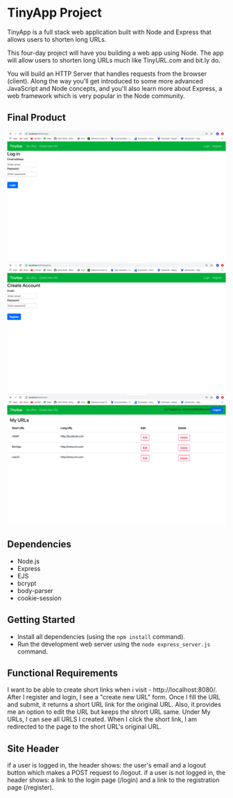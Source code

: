 # TinyApp Project

TinyApp is a full stack web application built with Node and Express that allows users to shorten long URLs. 

This four-day project will have you building a web app using Node. The app will allow users to shorten long URLs much like TinyURL.com and bit.ly do.

You will build an HTTP Server that handles requests from the browser (client). Along the way you'll get introduced to some more advanced JavaScript and Node concepts, and you'll also learn more about Express, a web framework which is very popular in the Node community.

## Final Product

!["Login Page"](https://github.com/samirparab2019/tinyapp/blob/master/docs/Login.png)
!["Registration Page"](https://github.com/samirparab2019/tinyapp/blob/master/docs/Register.png)
!["MY URLs Page"](https://github.com/samirparab2019/tinyapp/blob/master/docs/Myurls.png)

## Dependencies

- Node.js
- Express
- EJS
- bcrypt
- body-parser
- cookie-session

## Getting Started

- Install all dependencies (using the `npm install` command).
- Run the development web server using the `node express_server.js` command.

## Functional Requirements

I want to be able to create short links when i visit - http://localhost:8080/.
After I register and login, I see a "create new URL" form. 
Once I fill the URL and submit, it returns a short URL link for the original URL.
Also, it provides me an option to edit the URL but keeps the shrort URL same.
Under My URLs, I can see all URLS I created.
When I click the short link, I am redirected to the page to the short URL's original URL.

## Site Header

if a user is logged in, the header shows: the user's email and a logout button which makes a POST request to /logout.
if a user is not logged in, the header shows: a link to the login page (/login) and a link to the registration page (/register).
  
